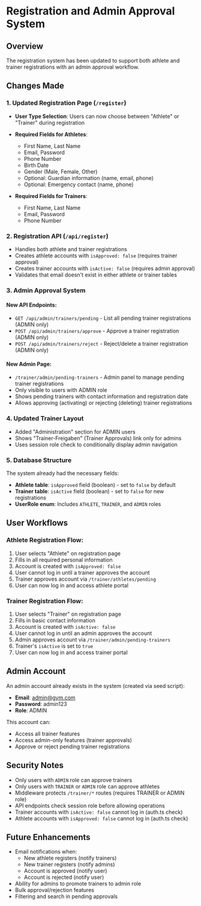 # Registration and Admin Approval System

## Overview
The registration system has been updated to support both athlete and trainer registrations with an admin approval workflow.

## Changes Made

### 1. Updated Registration Page (`/register`)
- **User Type Selection**: Users can now choose between "Athlete" or "Trainer" during registration
- **Required Fields for Athletes**:
  - First Name, Last Name
  - Email, Password
  - Phone Number
  - Birth Date
  - Gender (Male, Female, Other)
  - Optional: Guardian information (name, email, phone)
  - Optional: Emergency contact (name, phone)

- **Required Fields for Trainers**:
  - First Name, Last Name
  - Email, Password
  - Phone Number

### 2. Registration API (`/api/register`)
- Handles both athlete and trainer registrations
- Creates athlete accounts with `isApproved: false` (requires trainer approval)
- Creates trainer accounts with `isActive: false` (requires admin approval)
- Validates that email doesn't exist in either athlete or trainer tables

### 3. Admin Approval System

#### New API Endpoints:
- `GET /api/admin/trainers/pending` - List all pending trainer registrations (ADMIN only)
- `POST /api/admin/trainers/approve` - Approve a trainer registration (ADMIN only)
- `POST /api/admin/trainers/reject` - Reject/delete a trainer registration (ADMIN only)

#### New Admin Page:
- `/trainer/admin/pending-trainers` - Admin panel to manage pending trainer registrations
- Only visible to users with ADMIN role
- Shows pending trainers with contact information and registration date
- Allows approving (activating) or rejecting (deleting) trainer registrations

### 4. Updated Trainer Layout
- Added "Administration" section for ADMIN users
- Shows "Trainer-Freigaben" (Trainer Approvals) link only for admins
- Uses session role check to conditionally display admin navigation

### 5. Database Structure
The system already had the necessary fields:
- **Athlete table**: `isApproved` field (boolean) - set to `false` by default
- **Trainer table**: `isActive` field (boolean) - set to `false` for new registrations
- **UserRole enum**: Includes `ATHLETE`, `TRAINER`, and `ADMIN` roles

## User Workflows

### Athlete Registration Flow:
1. User selects "Athlete" on registration page
2. Fills in all required personal information
3. Account is created with `isApproved: false`
4. User cannot log in until a trainer approves the account
5. Trainer approves account via `/trainer/athletes/pending`
6. User can now log in and access athlete portal

### Trainer Registration Flow:
1. User selects "Trainer" on registration page
2. Fills in basic contact information
3. Account is created with `isActive: false`
4. User cannot log in until an admin approves the account
5. Admin approves account via `/trainer/admin/pending-trainers`
6. Trainer's `isActive` is set to `true`
7. User can now log in and access trainer portal

## Admin Account
An admin account already exists in the system (created via seed script):
- **Email**: admin@gym.com
- **Password**: admin123
- **Role**: ADMIN

This account can:
- Access all trainer features
- Access admin-only features (trainer approvals)
- Approve or reject pending trainer registrations

## Security Notes
- Only users with `ADMIN` role can approve trainers
- Only users with `TRAINER` or `ADMIN` role can approve athletes
- Middleware protects `/trainer/*` routes (requires TRAINER or ADMIN role)
- API endpoints check session role before allowing operations
- Trainer accounts with `isActive: false` cannot log in (auth.ts check)
- Athlete accounts with `isApproved: false` cannot log in (auth.ts check)

## Future Enhancements
- Email notifications when:
  - New athlete registers (notify trainers)
  - New trainer registers (notify admins)
  - Account is approved (notify user)
  - Account is rejected (notify user)
- Ability for admins to promote trainers to admin role
- Bulk approval/rejection features
- Filtering and search in pending approvals
